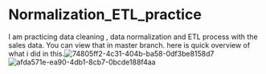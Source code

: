 # Normalization_ETL_practice
I am practicing data cleaning , data normalization and ETL process with the sales data. You can view that in master branch.
here is quick overview of what i did in this.![74805ff2-4c31-404b-ba58-0df3be8158d7](https://github.com/user-attachments/assets/92bd86e7-d2cb-4ecd-8d51-f6289c9089c4)
![afda571e-ea90-4db1-8cb7-0bcde188f4aa](https://github.com/user-attachments/assets/c017ccff-8158-4654-a962-345cdbfc6317)

